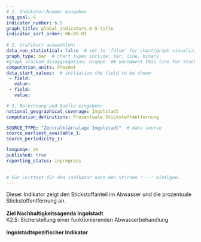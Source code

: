 ```yaml
---
# 1. Indikator-Nummer eingeben 
sdg_goal: 6 
indicator_number: 6.5
graph_title: global_indicators.6-5-title
indicator_sort_order: 06-05-01
 
# 2. Grafikart auswaehlen: 
data_non_statistical: false  # set to 'false' for chart/graph visualization 
graph_type: bar  # chart types include: bar, line, binary 
#graph_stacked_disaggregation: Gruppe  ## uncomment this line for stacked bars. eplace 'Geschlecht' with the field of aggregation. 
computation_units: Prozent 
data_start_values:  # initialize the field to be shown  
 - field: 
   value:  
 - field: 
   value: 

# 3. Berechnung und Quelle eingeben: 
national_geographical_coverage: Ingolstadt 
computation_definitions: Prozentuale Stickstoffentfernung 

SOURCE_TYPE: "Zentralklärnalage Ingolstadt"  # data source  
source_earliest_available_1: 
source_periodicity_1: 

language: de   
published: true 
reporting_status: inprogress
 
 
# Für Leittext für den Indikator nach den Stichen '---' einfügen. 
---
```

Dieser Indikator zeigt den Stickstoffanteil im Abwasser und die prozentuale Stickstoffentfernung an.<br>
<br>
<b>Ziel Nachhaltigkeitsagenda Ingolstadt</b><br>
K2.5: Sicherstellung einer funktionierenden Abwasserbehandlung<br>
<br>
<b>Ingolstadtspezifischer Indikator</b>
